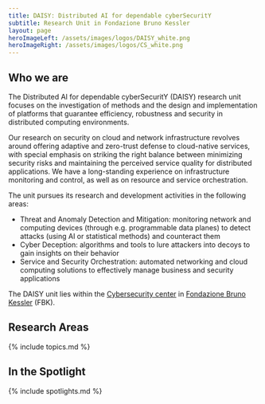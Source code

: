 ```yaml
---
title: DAISY: Distributed AI for dependable cyberSecuritY
subtitle: Research Unit in Fondazione Bruno Kessler
layout: page
heroImageLeft: /assets/images/logos/DAISY_white.png
heroImageRight: /assets/images/logos/CS_white.png
---
```


## Who we are

The Distributed AI for dependable cyberSecuritY (DAISY) research unit
focuses on the investigation of methods and the design and
implementation of platforms that guarantee efficiency, robustness and
security in distributed computing environments.

Our research on security on cloud and network infrastructure revolves
around offering adaptive and zero-trust defense to cloud-native
services, with special emphasis on striking the right balance between
minimizing security risks and maintaining the perceived service quality
for distributed applications. We have a long-standing experience on
infrastructure monitoring and control, as well as on resource and
service orchestration.

The unit pursues its research and development activities in the
following areas:

- Threat and Anomaly Detection and Mitigation: monitoring network and
  computing devices (through e.g. programmable data planes) to detect
  attacks (using AI or statistical methods) and counteract them
- Cyber Deception: algorithms and tools to lure attackers into decoys
  to gain insights on their behavior
- Service and Security Orchestration: automated networking and cloud
  computing solutions to effectively manage business and security
  applications

The DAISY unit lies within the [Cybersecurity center](https://cs.fbk.eu/) in [Fondazione Bruno Kessler](https://www.fbk.eu) (FBK).

## Research Areas

{% include topics.md %}

## In the Spotlight

{% include spotlights.md %}